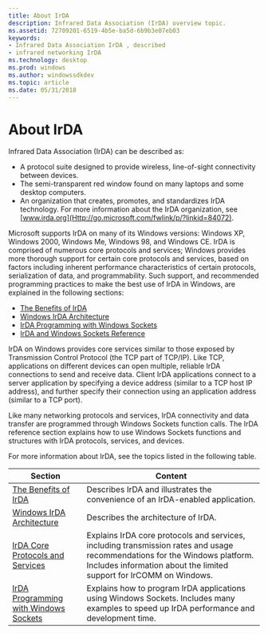 ```yaml
---
title: About IrDA
description: Infrared Data Association (IrDA) overview topic.
ms.assetid: 72709201-6519-4b5e-ba5d-6b9b3e07eb03
keywords:
- Infrared Data Association IrDA , described
- infrared networking IrDA
ms.technology: desktop
ms.prod: windows
ms.author: windowssdkdev
ms.topic: article
ms.date: 05/31/2018
---
```


# About IrDA

Infrared Data Association (IrDA) can be described as:

-   A protocol suite designed to provide wireless, line-of-sight connectivity between devices.
-   The semi-transparent red window found on many laptops and some desktop computers.
-   An organization that creates, promotes, and standardizes IrDA technology. For more information about the IrDA organization, see [www.irda.org](Http://go.microsoft.com/fwlink/p/?linkid=84072).

Microsoft supports IrDA on many of its Windows versions: Windows XP, Windows 2000, Windows Me, Windows 98, and Windows CE. IrDA is comprised of numerous core protocols and services; Windows provides more thorough support for certain core protocols and services, based on factors including inherent performance characteristics of certain protocols, serialization of data, and programmability. Such support, and recommended programming practices to make the best use of IrDA in Windows, are explained in the following sections:

-   [The Benefits of IrDA](the-benefits-of-irda.md)
-   [Windows IrDA Architecture](windows-irda-architecture.md)
-   [IrDA Programming with Windows Sockets](irda-programming-with-windows-sockets.md)
-   [IrDA and Windows Sockets Reference](irda-and-windows-sockets-reference.md)

IrDA on Windows provides core services similar to those exposed by Transmission Control Protocol (the TCP part of TCP/IP). Like TCP, applications on different devices can open multiple, reliable IrDA connections to send and receive data. Client IrDA applications connect to a server application by specifying a device address (similar to a TCP host IP address), and further specify their connection using an application address (similar to a TCP port).

Like many networking protocols and services, IrDA connectivity and data transfer are programmed through Windows Sockets function calls. The IrDA reference section explains how to use Windows Sockets functions and structures with IrDA protocols, services, and devices.

For more information about IrDA, see the topics listed in the following table.



| Section                                                                            | Content                                                                                                                                                                                           |
|------------------------------------------------------------------------------------|---------------------------------------------------------------------------------------------------------------------------------------------------------------------------------------------------|
| [The Benefits of IrDA](the-benefits-of-irda.md)                                   | Describes IrDA and illustrates the convenience of an IrDA-enabled application.                                                                                                                    |
| [Windows IrDA Architecture](windows-irda-architecture.md)                         | Describes the architecture of IrDA.                                                                                                                                                               |
| [IrDA Core Protocols and Services](irda-core-protocols-and-services.md)           | Explains IrDA core protocols and services, including transmission rates and usage recommendations for the Windows platform. Includes information about the limited support for IrCOMM on Windows. |
| [IrDA Programming with Windows Sockets](irda-programming-with-windows-sockets.md) | Explains how to program IrDA applications using Windows Sockets. Includes many examples to speed up IrDA performance and development time.                                                        |



 

 

 




